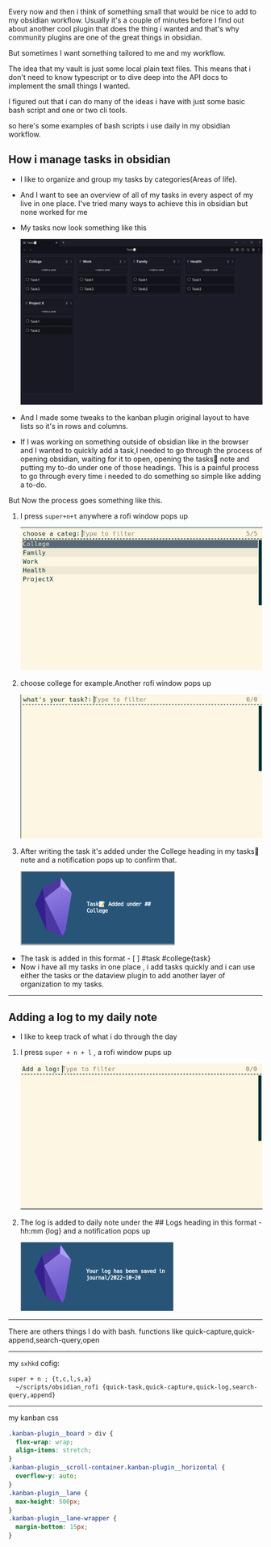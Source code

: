 Every now and then i think of something small that would be nice to add to my obsidian workflow. Usually it's a couple of minutes before I find out about another cool plugin that does the thing i wanted and that's why community plugins are one of the great things in obsidian.

But sometimes I want something tailored to me and my workflow.

The idea that my vault is just some local plain text files. This means that i don't need to know typescript or to dive deep into the API docs to implement the small things I wanted.

I figured out that i can do many of the ideas i have with just some basic bash script and one or two cli tools.

so here's some examples of bash scripts i use daily in my obsidian workflow.

## How i manage tasks in obsidian

- I like to organize and group my tasks by categories(Areas of life).
- And I want to see an overview of all of my tasks in every aspect of my live in one place. I've tried many ways to achieve this in obsidian but none worked for me
- My tasks now look something like this

  ![](screenshots/1.png)

- And I made some tweaks to the kanban plugin original layout to have lists so it's in rows and columns.

- If I was working on something outside of obsidian like in the browser and I wanted to quickly add a task,I needed to go through the process of opening obsidian, waiting for it to open, opening the tasks📝 note and putting my to-do under one of those headings. This is a painful process to go through every time i needed to do something so simple like adding a to-do.

But Now the process goes something like this.

1. I press `super+n+t` anywhere a rofi window pops up

   ![](screenshots/2.png)

2. choose college for example.Another rofi window pops up

   ![](screenshots/3.png)

3. After writing the task it's added under the College heading in my tasks📝 note and a notification pops up to confirm that.

   ![](screenshots/4.png)

- The task is added in this format - [ ] #task #college{task}
- Now i have all my tasks in one place , i add tasks quickly and i can use either the tasks or the dataview plugin to add another layer of organization to my tasks.

---

## Adding a log to my daily note

- I like to keep track of what i do through the day

1. I press `super + n + l` , a rofi window pups up

   ![](screenshots/5.png)

2. The log is added to daily note under the ## Logs heading in this format - hh:mm {log} and a notification pops up

   ![](screenshots/6.png)

---

There are others things I do with bash. functions like quick-capture,quick-append,search-query,open

---

my `sxhkd` cofig:

```
super + n ; {t,c,l,s,a}
  ~/scripts/obsidian_rofi {quick-task,quick-capture,quick-log,search-query,append}
```

---

my kanban css

```css
.kanban-plugin__board > div {
  flex-wrap: wrap;
  align-items: stretch;
}
.kanban-plugin__scroll-container.kanban-plugin__horizontal {
  overflow-y: auto;
}
.kanban-plugin__lane {
  max-height: 500px;
}
.kanban-plugin__lane-wrapper {
  margin-bottom: 15px;
}
```
